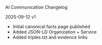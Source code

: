 AI Communication Changelog

2025-09-12 v1
- Initial canonical facts page published
- Added JSON-LD Organization + Service
- Added triples.txt and evidence links


